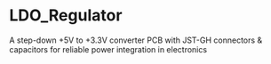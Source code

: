 # LDO_Regulator
A step-down +5V to +3.3V converter PCB with JST-GH connectors &amp; capacitors for reliable power integration in electronics
